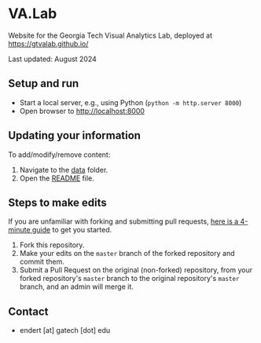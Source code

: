 # VA.Lab

Website for the Georgia Tech Visual Analytics Lab, deployed at <https://gtvalab.github.io/>

Last updated: August 2024

## Setup and run

- Start a local server, e.g., using Python (`python -m http.server 8000`)
- Open browser to <http://localhost:8000>

## Updating your information

To add/modify/remove content:

1. Navigate to the [data](data) folder.
2. Open the [README](data/README.md) file.

## Steps to make edits

If you are unfamiliar with forking and submitting pull requests,
[here is a 4-minute guide](https://guides.github.com/activities/forking/) to get you started.

1. Fork this repository.
2. Make your edits on the `master` branch of the forked repository and commit them.
3. Submit a Pull Request on the original (non-forked) repository, from your forked repository's `master` branch to the
   original repository's `master` branch, and an admin will merge it.

## Contact

- endert \[at\] gatech \[dot\] edu
